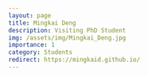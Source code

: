 ```yaml
---
layout: page
title: Mingkai Deng
description: Visiting PhD Student
img: /assets/img/Mingkai_Deng.jpg
importance: 1
category: Students
redirect: https://mingkaid.github.io/
---
```

